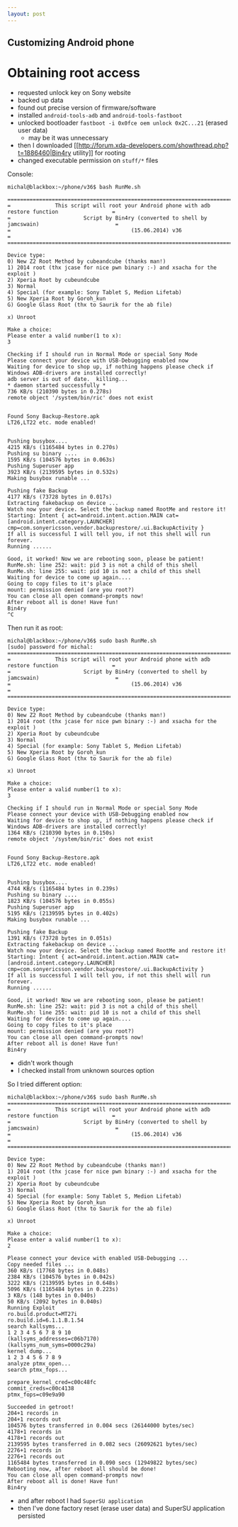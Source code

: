 ```yaml
---
layout: post
---
```


## Customizing Android phone 

# Obtaining root access 

  * requested unlock key on Sony website
  * backed up data
  * found out precise version of firmware/software
  * installed `android-tools-adb` and `android-tools-fastboot`
  * unlocked bootloader `fastboot -i 0x0fce oem unlock 0x2C...21` (erased user data)
    * may be it was unnecessary
  * then I downloaded [[http://forum.xda-developers.com/showthread.php?t=1886460|Bin4ry utility]] for rooting
  * changed executable permission on `stuff/*` files

Console:

    michal@blackbox:~/phone/v36$ bash RunMe.sh 
    
    ==================================================================================================
    =              This script will root your Android phone with adb restore function                 =
    =                       Script by Bin4ry (converted to shell by jamcswain)                        =
    =                                      (15.06.2014) v36                                           =
    ===================================================================================================
    
    Device type:
    0) New Z2 Root Method by cubeandcube (thanks man!)
    1) 2014 root (thx jcase for nice pwn binary :-) and xsacha for the exploit )
    2) Xperia Root by cubeundcube
    3) Normal
    4) Special (for example: Sony Tablet S, Medion Lifetab)
    5) New Xperia Root by Goroh_kun
    G) Google Glass Root (thx to Saurik for the ab file)
    
    x) Unroot
    
    Make a choice: 
    Please enter a valid number(1 to x): 
    3
    
    Checking if I should run in Normal Mode or special Sony Mode
    Please connect your device with USB-Debugging enabled now
    Waiting for device to shop up, if nothing happens please check if Windows ADB-drivers are installed correctly!
    adb server is out of date.  killing...
    * daemon started successfully *
    736 KB/s (210390 bytes in 0.278s)
    remote object '/system/bin/ric' does not exist
    
    
    Found Sony Backup-Restore.apk
    LT26,LT22 etc. mode enabled!
    
    
    Pushing busybox....
    4215 KB/s (1165484 bytes in 0.270s)
    Pushing su binary ....
    1595 KB/s (104576 bytes in 0.063s)
    Pushing Superuser app
    3923 KB/s (2139595 bytes in 0.532s)
    Making busybox runable ...
    
    Pushing fake Backup
    4177 KB/s (73728 bytes in 0.017s)
    Extracting fakebackup on device ...
    Watch now your device. Select the backup named RootMe and restore it!
    Starting: Intent { act=android.intent.action.MAIN cat=[android.intent.category.LAUNCHER] cmp=com.sonyericsson.vendor.backuprestore/.ui.BackupActivity }
    If all is successful I will tell you, if not this shell will run forever.
    Running ......
    
    Good, it worked! Now we are rebooting soon, please be patient!
    RunMe.sh: line 252: wait: pid 3 is not a child of this shell
    RunMe.sh: line 255: wait: pid 10 is not a child of this shell
    Waiting for device to come up again....
    Going to copy files to it's place
    mount: permission denied (are you root?)
    You can close all open command-prompts now!
    After reboot all is done! Have fun!
    Bin4ry
    ^C


Then run it as root:

    michal@blackbox:~/phone/v36$ sudo bash RunMe.sh 
    [sudo] password for michal: 
    ==================================================================================================
    =              This script will root your Android phone with adb restore function                 =
    =                       Script by Bin4ry (converted to shell by jamcswain)                        =
    =                                      (15.06.2014) v36                                           =
    ===================================================================================================
    
    Device type:
    0) New Z2 Root Method by cubeandcube (thanks man!)
    1) 2014 root (thx jcase for nice pwn binary :-) and xsacha for the exploit )
    2) Xperia Root by cubeundcube
    3) Normal
    4) Special (for example: Sony Tablet S, Medion Lifetab)
    5) New Xperia Root by Goroh_kun
    G) Google Glass Root (thx to Saurik for the ab file)
    
    x) Unroot
    
    Make a choice: 
    Please enter a valid number(1 to x): 
    3
    
    Checking if I should run in Normal Mode or special Sony Mode
    Please connect your device with USB-Debugging enabled now
    Waiting for device to shop up, if nothing happens please check if Windows ADB-drivers are installed correctly!
    1364 KB/s (210390 bytes in 0.150s)
    remote object '/system/bin/ric' does not exist
    
    
    Found Sony Backup-Restore.apk
    LT26,LT22 etc. mode enabled!
    
    
    Pushing busybox....
    4744 KB/s (1165484 bytes in 0.239s)
    Pushing su binary ....
    1823 KB/s (104576 bytes in 0.055s)
    Pushing Superuser app
    5195 KB/s (2139595 bytes in 0.402s)
    Making busybox runable ...
    
    Pushing fake Backup
    1391 KB/s (73728 bytes in 0.051s)
    Extracting fakebackup on device ...
    Watch now your device. Select the backup named RootMe and restore it!
    Starting: Intent { act=android.intent.action.MAIN cat=[android.intent.category.LAUNCHER] cmp=com.sonyericsson.vendor.backuprestore/.ui.BackupActivity }
    If all is successful I will tell you, if not this shell will run forever.
    Running ......
    
    Good, it worked! Now we are rebooting soon, please be patient!
    RunMe.sh: line 252: wait: pid 3 is not a child of this shell
    RunMe.sh: line 255: wait: pid 10 is not a child of this shell
    Waiting for device to come up again....
    Going to copy files to it's place
    mount: permission denied (are you root?)
    You can close all open command-prompts now!
    After reboot all is done! Have fun!
    Bin4ry

  * didn't work though
  * I checked install from unknown sources option

So I tried different option:

    michal@blackbox:~/phone/v36$ sudo bash RunMe.sh 
    ==================================================================================================
    =              This script will root your Android phone with adb restore function                 =
    =                       Script by Bin4ry (converted to shell by jamcswain)                        =
    =                                      (15.06.2014) v36                                           =
    ===================================================================================================
    
    Device type:
    0) New Z2 Root Method by cubeandcube (thanks man!)
    1) 2014 root (thx jcase for nice pwn binary :-) and xsacha for the exploit )
    2) Xperia Root by cubeundcube
    3) Normal
    4) Special (for example: Sony Tablet S, Medion Lifetab)
    5) New Xperia Root by Goroh_kun
    G) Google Glass Root (thx to Saurik for the ab file)
    
    x) Unroot
    
    Make a choice: 
    Please enter a valid number(1 to x): 
    2
    
    Please connect your device with enabled USB-Debugging ...
    Copy needed files ...
    360 KB/s (17768 bytes in 0.048s)
    2384 KB/s (104576 bytes in 0.042s)
    3222 KB/s (2139595 bytes in 0.648s)
    5096 KB/s (1165484 bytes in 0.223s)
    3 KB/s (148 bytes in 0.040s)
    50 KB/s (2092 bytes in 0.040s)
    Running Exploit
    ro.build.product=MT27i
    ro.build.id=6.1.1.B.1.54
    search kallsyms...
    1 2 3 4 5 6 7 8 9 10 
    (kallsyms_addresses=c06b7170)
    (kallsyms_num_syms=0000c29a)
    kernel dump...
    1 2 3 4 5 6 7 8 9 
    analyze ptmx_open...
    search ptmx_fops...
    
    prepare_kernel_cred=c00c48fc
    commit_creds=c00c4138
    ptmx_fops=c09e9a90
    
    Succeeded in getroot!
    204+1 records in
    204+1 records out
    104576 bytes transferred in 0.004 secs (26144000 bytes/sec)
    4178+1 records in
    4178+1 records out
    2139595 bytes transferred in 0.082 secs (26092621 bytes/sec)
    2276+1 records in
    2276+1 records out
    1165484 bytes transferred in 0.090 secs (12949822 bytes/sec)
    Rebooting now, after reboot all should be done!
    You can close all open command-prompts now!
    After reboot all is done! Have fun!
    Bin4ry
  
  * and after reboot I had `SuperSU application`
  * then I've done factory reset (erase user data) and SuperSU application persisted
